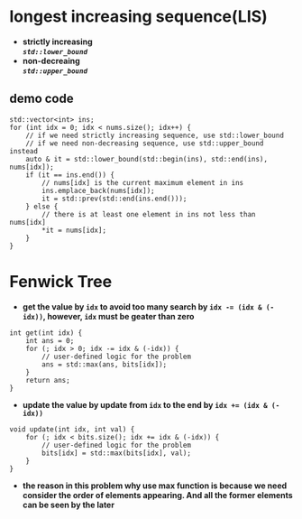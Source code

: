 # longest increasing sequence(LIS)
* **strictly increasing**<br>
    ***`std::lower_bound`***<br>
* **non-decreaing**<br>
    ***`std::upper_bound`***<br>
## demo code
```
std::vector<int> ins;
for (int idx = 0; idx < nums.size(); idx++) {
    // if we need strictly increasing sequence, use std::lower_bound
    // if we need non-decreasing sequence, use std::upper_bound instead
    auto & it = std::lower_bound(std::begin(ins), std::end(ins), nums[idx]);
    if (it == ins.end()) {
        // nums[idx] is the current maximum element in ins
        ins.emplace_back(nums[idx]);
        it = std::prev(std::end(ins.end()));
    } else {
        // there is at least one element in ins not less than nums[idx]
        *it = nums[idx];
    }
}
```

# Fenwick Tree
* **get the value by `idx` to avoid too many search by `idx -= (idx & (-idx))`, however, `idx` must be geater than zero**<br>
```
int get(int idx) {
    int ans = 0;
    for (; idx > 0; idx -= idx & (-idx)) {
        // user-defined logic for the problem
        ans = std::max(ans, bits[idx]);
    }
    return ans;
}
```
* **update the value by update from `idx` to the end by `idx += (idx & (-idx))`**<br>
```
void update(int idx, int val) {
    for (; idx < bits.size(); idx += idx & (-idx)) {
        // user-defined logic for the problem
        bits[idx] = std::max(bits[idx], val);
    }
}
```
* **the reason in this problem why use max function is because we need consider the order of elements appearing. And all the former elements can be seen by the later**<br>